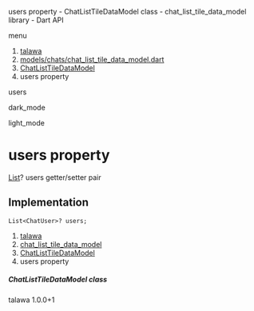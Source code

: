 




users property - ChatListTileDataModel class - chat\_list\_tile\_data\_model library - Dart API







menu

1. [talawa](../../index.html)
2. [models/chats/chat\_list\_tile\_data\_model.dart](../../file-___home_harshil_Desktop_open-source_palisadoes_talawa_lib_models_chats_chat_list_tile_data_model/)
3. [ChatListTileDataModel](../../file-___home_harshil_Desktop_open-source_palisadoes_talawa_lib_models_chats_chat_list_tile_data_model/ChatListTileDataModel-class.html)
4. users property

users


dark\_mode

light\_mode




# users property


[List](https://api.flutter.dev/flutter/dart-core/List-class.html)?
users
getter/setter pair

## Implementation

```
List<ChatUser>? users;
```

 


1. [talawa](../../index.html)
2. [chat\_list\_tile\_data\_model](../../file-___home_harshil_Desktop_open-source_palisadoes_talawa_lib_models_chats_chat_list_tile_data_model/)
3. [ChatListTileDataModel](../../file-___home_harshil_Desktop_open-source_palisadoes_talawa_lib_models_chats_chat_list_tile_data_model/ChatListTileDataModel-class.html)
4. users property

##### ChatListTileDataModel class





talawa
1.0.0+1






